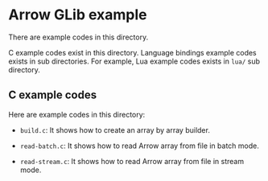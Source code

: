 <!---
  Licensed to the Apache Software Foundation (ASF) under one
  or more contributor license agreements.  See the NOTICE file
  distributed with this work for additional information
  regarding copyright ownership.  The ASF licenses this file
  to you under the Apache License, Version 2.0 (the
  "License"); you may not use this file except in compliance
  with the License.  You may obtain a copy of the License at

    http://www.apache.org/licenses/LICENSE-2.0

  Unless required by applicable law or agreed to in writing,
  software distributed under the License is distributed on an
  "AS IS" BASIS, WITHOUT WARRANTIES OR CONDITIONS OF ANY
  KIND, either express or implied.  See the License for the
  specific language governing permissions and limitations
  under the License.
-->

# Arrow GLib example

There are example codes in this directory.

C example codes exist in this directory. Language bindings example
codes exists in sub directories. For example, Lua example codes exists
in `lua/` sub directory.

## C example codes

Here are example codes in this directory:

  * `build.c`: It shows how to create an array by array builder.

<!---
  * `write-batch.c`: It shows how to write Arrow array to file in batch
    mode.
-->

  * `read-batch.c`: It shows how to read Arrow array from file in batch
    mode.

<!---
  * `write-stream.c`: It shows how to write Arrow array to file in
    stream mode.
-->

  * `read-stream.c`: It shows how to read Arrow array from file in
    stream mode.
